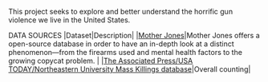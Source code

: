 This project seeks to explore and better understand the horrific gun violence we live in the United States. 


DATA SOURCES
|Dataset|Description|
|[Mother Jones](https://www.motherjones.com/politics/2012/12/mass-shootings-mother-jones-full-data/)|Mother Jones offers a open-source database in order to have an in-depth look at a distinct phenomenon—from the firearms used and mental health factors to the growing copycat problem. |
|[The Associated Press/USA TODAY/Northeastern University Mass Killings database](https://www.usatoday.com/in-depth/graphics/2022/08/18/mass-killings-database-us-events-since-2006/9705311002/)|Overall counting|
